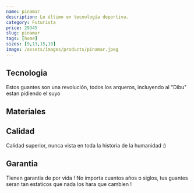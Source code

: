 ```yaml
---
name: pinamar
description: Lo último en tecnología deportiva.
category: Futurista
price: 29345
slug: pinamar
tags: [home]
sizes: [9,13,15,18]
image: /assets/images/products/pinamar.jpeg
---
```


## Tecnologia

Estos guantes son una revolución, todos los arqueros, incluyendo al "Dibu" estan pidiendo el suyo

## Materiales


## Calidad

Calidad superior, nunca vista en toda la historia de la humanidad :) 

## Garantia

Tienen garantia de por vida ! No importa cuantos años o siglos, tus guantes seran tan estaticos que nada los hara que cambien !
